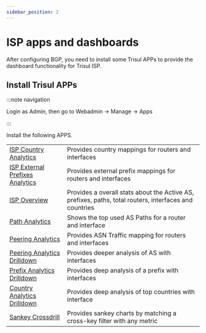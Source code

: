 ```yaml
---
sidebar_position: 2
---
```


# ISP apps and dashboards

After configuring BGP, you need to install some Trisul APPs to provide
the dashboard functionality for Trisul ISP.

## Install Trisul APPs

:::note navigation

Login as Admin, then go to Webadmin -\> Manage -\> Apps

:::

Install the following APPS.

|                                                                                                 |                                                                                                        |
| ----------------------------------------------------------------------------------------------- | ------------------------------------------------------------------------------------------------------ |
| [ISP Country Analytics](isp_analytics_dashboard#isp-country-analytics)             | Provides country mappings for routers and interfaces                                                   |
| [ISP External Prefixes Analytics](isp_analytics_dashboard#prefix-analytics)        | Provides external prefix mappings for routers and interfaces                                           |
| [ISP Overview](isp_analytics_dashboard#isp-overview)                               | Provides a overall stats about the Active AS, prefixes, paths, total routers, interfaces and countries |
| [Path Analytics](isp_analytics_dashboard#path-analytics)                           | Shows the top used AS Paths for a router and interface                                                 |
| [Peering Analytics](isp_analytics_dashboard#peering-analytics)                     | Provides ASN Traffic mapping for routers and interfaces                                                |
| [Peering Analytics Drilldown](isp_analytics_dashboard#peering-analytics-drilldown) | Provides deeper analysis of AS with interfaces                                                         |
| [Prefix Analytics Drilldown](isp_analytics_dashboard#prefix-analytics-drilldown)   | Provides deep analysis of a prefix with interfaces                                                     |
| [Country Analytics Drilldown](isp_analytics_dashboard#country-analytics-drilldown) | Provides deep analysis of top countries with interface                                                 |
| [Sankey Crossdrill](isp_analytics_dashboard#sankey-crossdrill)                     | Provides sankey charts by matching a cross-key filter with any metric                                  |
